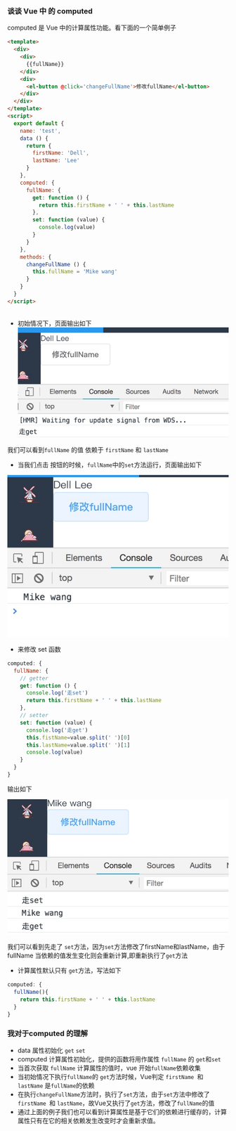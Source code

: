 ### 谈谈 Vue  中 的 computed

computed 是 Vue 中的计算属性功能。看下面的一个简单例子

```html 
<template>
  <div>
    <div>
      {{fullName}}
    </div>
    <div>
      <el-button @click='changeFullName'>修改fullName</el-button>
    </div>
  </div>
</template>
<script>
  export default {
    name: 'test',
    data () {
      return {
        firstName: 'Dell',
        lastName: 'Lee'
      }
    },
    computed: {
      fullName: {
        get: function () {
          return this.firstName + ' ' + this.lastName
        },
        set: function (value) {
          console.log(value)
        }
      }
    },
    methods: {
      changeFullName () {
        this.fullName = 'Mike wang'
      }
    }
  }
</script>
  
```
*  初始情况下，页面输出如下
![图1](./img/computed/1.jpg)

我们可以看到`fullName` 的值 依赖于 `firstName` 和 `lastName`

* 当我们点击 按钮的时候，`fullName`中的`set`方法运行，页面输出如下

![图2](./img/computed/2.jpg)

* 来修改 set 函数
```js
computed: {
  fullName: {
    // getter
    get: function () {
      console.log('走set')
      return this.firstName + ' ' + this.lastName
    },
    // setter
    set: function (value) {
      console.log('走get')
      this.fistName=value.split(' ')[0]
      this.lastName=value.split(' ')[1]
      console.log(value)
    }
  }
}
```
输出如下

![图3](./img/computed/3.jpg)
 
我们可以看到先走了 `set`方法，因为`set`方法修改了firstName和lastName，由于fullName 当依赖的值发生变化则会重新计算,即重新执行了`get`方法

* 计算属性默认只有 `get`方法，写法如下
```js
computed: {
  fullName(){
    return this.firstName + ' ' + this.lastName
  }
}
```

### 我对于computed 的理解

  * data 属性初始化 `get` `set`
  * computed 计算属性初始化，提供的函数将用作属性 `fullName` 的 `get`和`set`
  * 当首次获取 `fullName` 计算属性的值时，vue 开始`fullName`依赖收集
  * 当初始情况下执行`fullName`的 `get`方法时候，Vue判定 `firstName `和 `lastName` 是`fullName`的依赖
  * 在执行`changeFullName`方法时，执行了`set`方法，由于`set`方法中修改了`firstName `和 `lastName`，故Vue又执行了`get`方法，修改了`fullName`的值
  * 通过上面的例子我们也可以看到计算属性是基于它们的依赖进行缓存的，计算属性只有在它的相关依赖发生改变时才会重新求值。

